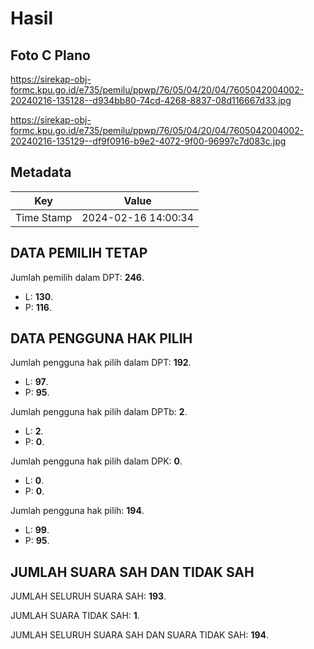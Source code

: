 # Hasil

## Foto C Plano

https://sirekap-obj-formc.kpu.go.id/e735/pemilu/ppwp/76/05/04/20/04/7605042004002-20240216-135128--d934bb80-74cd-4268-8837-08d116667d33.jpg

https://sirekap-obj-formc.kpu.go.id/e735/pemilu/ppwp/76/05/04/20/04/7605042004002-20240216-135129--df9f0916-b9e2-4072-9f00-96997c7d083c.jpg


## Metadata

| Key        | Value               |
| ---------- | ------------------- |
| Time Stamp | 2024-02-16 14:00:34 |


## DATA PEMILIH TETAP

Jumlah pemilih dalam DPT: **246**.
 * L: **130**.
 * P: **116**.

## DATA PENGGUNA HAK PILIH

Jumlah pengguna hak pilih dalam DPT: **192**.
 * L: **97**.
 * P: **95**.

Jumlah pengguna hak pilih dalam DPTb: **2**.
 * L: **2**.
 * P: **0**.

Jumlah pengguna hak pilih dalam DPK: **0**.
 * L: **0**.
 * P: **0**.

Jumlah pengguna hak pilih: **194**.
 * L: **99**.
 * P: **95**.

## JUMLAH SUARA SAH DAN TIDAK SAH

JUMLAH SELURUH SUARA SAH: **193**.

JUMLAH SUARA TIDAK SAH: **1**.

JUMLAH SELURUH SUARA SAH DAN SUARA TIDAK SAH: **194**.



